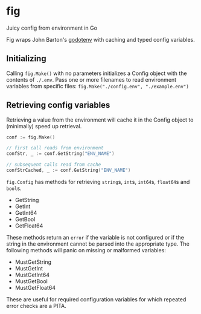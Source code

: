 # fig
Juicy config from environment in Go

Fig wraps John Barton's [godotenv](github.com/joho/godotenv) with caching and typed config variables.

## Initializing
Calling `fig.Make()` with no parameters initializes a Config object with the contents
of `./.env`. Pass one or more filenames to read environment variables from specific files: `fig.Make("./config.env", "./example.env")`

## Retrieving config variables
Retrieving a value from the environment will cache it in the Config object to (minimally) speed up retrieval. 

``` go
conf := fig.Make()

// first call reads from environment
confStr, _ := conf.GetString("ENV_NAME")

// subsequent calls read from cache
confStrCached, _ := conf.GetString("ENV_NAME")
```

`fig.Config` has methods for retrieving `string`s, `int`s, `int64`s, `float64`s and `bool`s.

- GetString
- GetInt
- GetInt64
- GetBool
- GetFloat64

These methods return an `error` if the variable is not configured or if the string in the environment cannot be parsed into the appropriate type. The following methods will panic on missing or malformed variables:

- MustGetString
- MustGetInt
- MustGetInt64
- MustGetBool
- MustGetFloat64

These are useful for required configuration variables for which repeated error checks are a PITA.